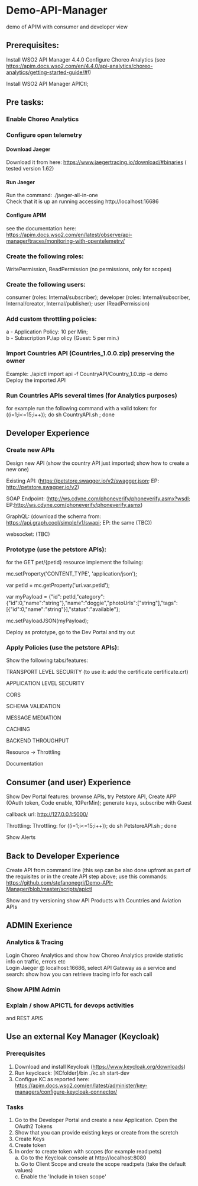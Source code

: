 # Demo-API-Manager
demo of APIM with consumer and developer view

## Prerequisites:

Install WSO2 API Manager 4.4.0
Configure Choreo Analytics (see https://apim.docs.wso2.com/en/4.4.0/api-analytics/choreo-analytics/getting-started-guide/#!)

Install WSO2 API Manager APICtl;


## Pre tasks:

### Enable Choreo Analytics
### Configure open telemetry
#### Download Jaeger
Download it from here: https://www.jaegertracing.io/download/#binaries ( tested version 1.62)
#### Run Jaeger
Run the command: ./jaeger-all-in-one  
Check that it is up an running accessing http://localhost:16686
#### Configure APIM
see the documentation here: https://apim.docs.wso2.com/en/latest/observe/api-manager/traces/monitoring-with-opentelemetry/
### Create the following roles:
  WritePermission, ReadPermission (no permissions, only for scopes)
### Create the following users:
  consumer (roles: Internal/subscriber); developer (roles: Internal/subscriber, Internal/creator, Internal/publisher); user (ReadPermission)
### Add custom throttling policies:
  a - Application Policy: 10 per Min;  
  b - Subscription P./ap  olicy (Guest: 5 per min.)
### Import Countries API (Countries_1.0.0.zip) preserving the owner
Example: ./apictl import api -f CountryAPI/Country_1.0.zip -e demo  
Deploy the imported API
### Run Countries APIs several times (for Analytics purposes)
for example run the following command with a valid token: for ((i=1;i<=15;i++)); do sh CountryAPI.sh ; done

## Developer Experience

### Create new APIs
Design new API (show the country API just imported; show how to create a new one)

Existing API: (https://petstore.swagger.io/v2/swagger.json; EP: http://petstore.swagger.io/v2)

SOAP Endpoint: (http://ws.cdyne.com/phoneverify/phoneverify.asmx?wsdl; EP:http://ws.cdyne.com/phoneverify/phoneverify.asmx)

GraphQL: (download the schema from: https://api.graph.cool/simple/v1/swapi; EP: the same (TBC))

websocket: (TBC)

### Prototype (use the petstore APIs):
for the GET pet/{petid} resource implement the follwing:

mc.setProperty('CONTENT_TYPE', 'application/json');

var petId = mc.getProperty('uri.var.petId');

var myPayload = {"id": petId,"category":{"id":0,"name":"string"},"name":"doggie","photoUrls":["string"],"tags":[{"id":0,"name":"string"}],"status":"available"};

mc.setPayloadJSON(myPayload);

Deploy as prototype, go to the Dev Portal and try out

### Apply Policies (use the petstore APIs):

Show the following tabs/features:

TRANSPORT LEVEL SECURITY
  (to use it: add the certificate certificate.crt)

APPLICATION LEVEL SECURITY

CORS

SCHEMA VALIDATION

MESSAGE MEDIATION

CACHING

BACKEND THROUGHPUT

Resource -> Throttling

Documentation

## Consumer (and user) Experience

Show Dev Portal features: brownse APIs, try Petstore API, Create APP (OAuth token, Code enable, 10PerMin); generate keys, subscribe with Guest

callback url: http://127.0.0.1:5000/

Throttling: Throttling: for ((i=1;i<=15;i++)); do sh PetstoreAPI.sh ; done

Show Alerts

## Back to Developer Experience
Create API from command line (this sep can be also done upfront as part of the requisites or in the create API step above; use this commands: https://github.com/stefanonegri/Demo-API-Manager/blob/master/scripts/apictl

Show and try versioning
show API Products with Countries and Aviation APIs

## ADMIN Exerience

###  Analytics & Tracing
Login Choreo Analytics and show how Choreo Analytics provide statistic info on traffic, errors etc  
Login Jaeger @ localhost:16686, select API Gateway as a service and search: show how you can retrieve tracing info for each call
### Show APIM Admin
### Explain / show APICTL for devops activities
and REST APIS 

## Use an external Key Manager (Keycloak)
### Prerequisites
1. Download and install Keycloak (https://www.keycloak.org/downloads)
2. Run keycloack: [KCfolder]/bin ./kc.sh start-dev
3. Configue KC as reported here: https://apim.docs.wso2.com/en/latest/administer/key-managers/configure-keycloak-connector/
### Tasks
1. Go to the Developer Portal and create a new Application. Open the OAuth2 Tokens
2. Show that you can provide existing keys or create from the scretch
3. Create Keys
4. Create token
5. In order to create token with scopes (for example read:pets)  
   a. Go to the Keycloak console at http://localhost:8080  
   b. Go to Client Scope and create the scope read:pets (take the default values)  
   c. Enable the 'Include in token scope'  



